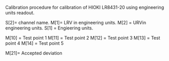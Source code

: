Calibration procedure for calibration of HIOKI LR8431-20 using engineering units readout.

S[2]= channel name. 
M[1]= LRV in engineering units.
M[2] = URVin engineering units.
S[1] = Engieering units.

M[10] = Test point 1
M[11] = Test point 2
M[12] = Test point 3
M[13] = Test point 4
M[14] = Test point 5

M[21]= Accepted deviation
